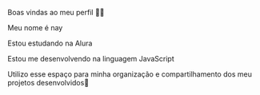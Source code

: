 Boas vindas ao meu perfil 💙💙

Meu nome é nay

Estou estudando na Alura

Estou me desenvolvendo na linguagem JavaScript

Utilizo esse espaço para minha organização e compartilhamento dos meu projetos desenvolvidos🥇
